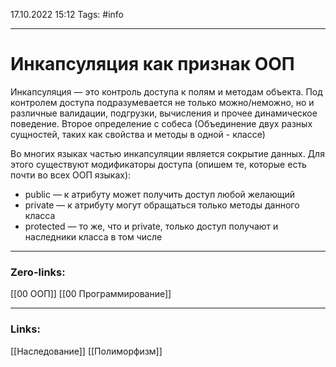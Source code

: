 17.10.2022 15:12
Tags: #info 

---
# Инкапсуляция как признак ООП
Инкапсуляция — это контроль доступа к полям и методам объекта. Под контролем доступа подразумевается не только можно/неможно, но и различные валидации, подгрузки, вычисления и прочее динамическое поведение.
Второе определение с собеса (Объединение двух разных сущностей, таких как свойства и методы в одной - классе)

Во многих языках частью инкапсуляции является сокрытие данных. Для этого существуют модификаторы доступа (опишем те, которые есть почти во всех ООП языках):
-   publiс — к атрибуту может получить доступ любой желающий
-   private — к атрибуту могут обращаться только методы данного класса
-   protected — то же, что и private, только доступ получают и наследники класса в том числе

---
### Zero-links:
[[00 ООП]] [[00 Программирование]]

---
### Links:
[[Наследование]] [[Полиморфизм]]
